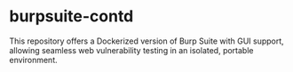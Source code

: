 # burpsuite-contd
This repository offers a Dockerized version of Burp Suite with GUI support, allowing seamless web vulnerability testing in an isolated, portable environment.
